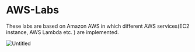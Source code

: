 # AWS-Labs
These labs are based on Amazon AWS in which different AWS services(EC2 instance, AWS Lambda etc. ) are implemented.

![Untitled](https://user-images.githubusercontent.com/72769273/120530230-49358400-c3ab-11eb-87d9-9c71876bc135.png)
